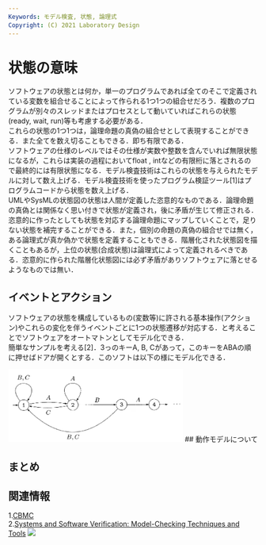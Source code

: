 ```yaml
---
Keywords: モデル検査, 状態, 論理式  
Copyright: (C) 2021 Laboratory Design  
---
```


# 状態の意味  
ソフトウェアの状態とは何か，単一のプログラムであれば全てのそこで定義されている変数を組合せることによって作られる1つ1つの組合せだろう．複数のプログラムが別々のスレッドまたはプロセスとして動いていればこれらの状態(ready, wait, run)等も考慮する必要がある．  
これらの状態の1つ1つは，論理命題の真偽の組合せとして表現することができる．また全てを数え切ることもできる．即ち有限である．  
ソフトウェアの仕様のレベルではその仕様が実数や整数を含んでいれば無限状態になるが，これらは実装の過程においてfloat , intなどの有限桁に落とされるので最終的には有限状態になる．モデル検査技術はこれらの状態を与えられたモデルに対して数え上げる．モデル検査技術を使ったプログラム検証ツール[1]はプログラムコードから状態を数え上げる．  
UMLやSysMLの状態図の状態は人間が定義した恣意的なものである．論理命題の真偽とは関係なく思い付きで状態が定義され，後に矛盾が生じて修正される．恣意的に作ったとしても状態を対応する論理命題にマップしていくことで，足りない状態を補完することができる．また，個別の命題の真偽の組合せでは無く，ある論理式が真か偽かで状態を定義することもできる．階層化された状態図を描くこともあるが，上位の状態(合成状態)は論理式によって定義されるべきである．恣意的に作られた階層化状態図には必ず矛盾がありソフトウェアに落とせるようなものでは無い．

## イベントとアクション
ソフトウェアの状態を構成しているもの(変数等)に許される基本操作(アクション)やこれらの変化を伴うイベントごとに1つの状態遷移が対応する．と考えることでソフトウェアをオートマトンとしてモデル化できる．  
簡単なサンプルを考える[2]．3っのキーA, B, Cがあって，このキーをABAの順に押せばドアが開くとする．このソフトは以下の様にモデル化できる．

<!--
![Fig. 1.3](./Fig1-3.jpg "カギモデル"){ width=60px }  
![Fig. 1.3](./Fig1-3.jpg=100x "カギモデル")  
-->  
<img src="Fig1-3.jpg" title="簡単なサンプル" width=70%>  
## 動作モデルについて


## まとめ



## 関連情報  
1.[CBMC](https://www.cprover.org/cbmc/)  
2.[Systems and Software Verification: Model-Checking Techniques and Tools](https://amzn.to/3FmU9xG)
<a href="https://www.amazon.co.jp/Systems-Software-Verification-Model-Checking-Techniques/dp/3540415238?__mk_ja_JP=%E3%82%AB%E3%82%BF%E3%82%AB%E3%83%8A&dchild=1&keywords=Systems+and+Software+Verification&qid=1633521647&sr=8-1&linkCode=li2&tag=tfujikura-22&linkId=e47325a66c1384fb5dc0e29db6b8a9ab&language=ja_JP&ref_=as_li_ss_il" target="_blank"><img border="0" src="//ws-fe.amazon-adsystem.com/widgets/q?_encoding=UTF8&ASIN=3540415238&Format=_SL160_&ID=AsinImage&MarketPlace=JP&ServiceVersion=20070822&WS=1&tag=tfujikura-22&language=ja_JP" ></a><img src="https://ir-jp.amazon-adsystem.com/e/ir?t=tfujikura-22&language=ja_JP&l=li2&o=9&a=3540415238" width="1" height="1" border="0" alt="" style="border:none !important; margin:0px !important;" />

